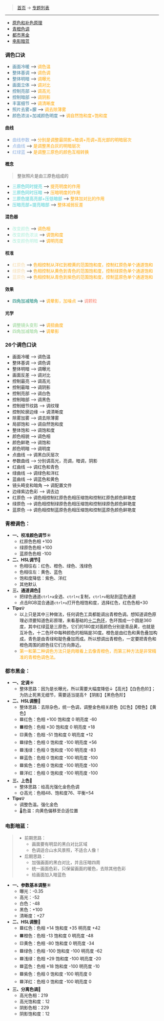 >  [首页](../README.md) -> [专题列表](专题列表.md)

---

* [原色和补色原理](./CameraRaw相关/原色和补色原理.md)
* [青橙色调](#Lime-orange_tones)
* [都市黑金](#Black-gold_tones)
* [电影暗蓝](#Dark-blue_tones)

### 调色口诀
* <div><font color="#3A7B99">画面冷暖</font> --> <font color="orange">调色温</font></div>
* <div><font color="#3A7B99">整体基调</font> --> <font color="orange">调色调</font></div>
* <div><font color="#3A7B99">整体明暗</font> --> <font color="orange">调曝光</font></div>
* <div><font color="#3A7B99">画面立体</font> --> <font color="orange">调对比</font></div>
* <div><font color="#3A7B99">控制亮部</font> --> <font color="orange">调高光</font></div>
* <div><font color="#3A7B99">控制暗部</font> --> <font color="orange">调阴影</font></div>
* <div><font color="#3A7B99">丰富细节</font> --> <font color="orange">调清晰度</font></div>
* <div><font color="#3A7B99">照片去雾+朦</font> --> <font color="orange">调去除薄雾</font></div>
* <div><font color="#3A7B99">颜色浓淡+加减颜色明度</font> --> <font color="orange">调自然饱和度+饱和度</font></div>

#### 曲线
* <div><font color="#8CAEDE">曲线参数</font> --> <font color="orange">分别是调整最阴影+暗调+亮调+高光部的明暗层次</font></div>
* <div><font color="#8CAEDE">点曲线</font> --> <font color="orange">是调整黑白灰的明暗层次</font></div>
* <div><font color="#8CAEDE">红绿蓝</font> --> <font color="orange">是调整三原色的颜色互相转换</font></div>

#### 概念
> 整张照片是由三原色组成的
* <div><font color="#46CDD0">三原色同时提亮</font> --> <font color="orange">提亮明度的作用</font></div>
* <div><font color="#46CDD0">三原色同时压暗</font> --> <font color="orange">压暗明度的作用</font></div>
* <div><font color="#46CDD0">三原色提高亮部+压低暗部</font> --> <font color="orange">整体加对比的作用</font></div>
* <div><font color="#46CDD0">压暗亮部+提亮暗部</font> --> <font color="orange">整体减弱反差</font></div>

#### 混色器
* <div><font color="#ACEDD9">改变颜色</font> --> <font color="orange">调色相</font></div>
* <div><font color="#ACEDD9">改变颜色浓淡</font> --> <font color="orange">调饱和度</font></div>
* <div><font color="#ACEDD9">改变颜色明暗</font> --> <font color="orange">调明亮度</font></div>

#### 校准
* <div><font color="#F5DAAB">红原色</font> --> <font color="orange">色相控制从洋红到橙黄的范围饱和度，控制红原色单个通道饱和</font></div>
* <div><font color="#F5DAAB">绿原色</font> --> <font color="orange">色相控制从黄色到青色的范围饱和度，控制绿原色单个通道饱和</font></div>
* <div><font color="#F5DAAB">蓝原色</font> --> <font color="orange">色相控制从青色到紫色的范围饱和度，控制蓝原色单个通道饱和</font></div>

#### 效果
* <div><font color="#017D6F">四角加减暗角</font> --> <font color="orange">调晕影，加噪点</font> --> <font color="#FD836E">调颗粒</font></div>

#### 光学
* <div><font color="#8AD088">调整镜头变形</font> --> <font color="orange">调扭曲度</font></div>
* <div><font color="#8AD088">四角加减暗角</font> --> <font color="orange">调晕影</font></div>


### 26个调色口诀
* 画面冷暖 --> 调色温
* 整体基调 --> 调色调
* 整体明暗 --> 调曝光
* 画面反差 --> 调对比
* 控制最亮 --> 调高光
* 控制最暗 --> 调阴影
* 控制亮部 --> 调白色
* 控制暗部 --> 调黑色
* 控制细节纹路 --> 调纹理
* 控制轮廓边缘 --> 调清晰度
* 除雾加雾 --> 调去除薄雾
* 局部饱和 --> 调自然饱和度
* 整体饱和 --> 调饱和度
* 颜色相貌 --> 调色相
* 颜色鲜艳 --> 调饱和
* 颜色明暗 --> 调明度
* 点曲线 --> 调黑白灰层次
* 参数曲线 --> 分别调高光，亮调，暗调，阴影
* 红曲线 --> 调红色和青色
* 绿曲线 --> 调绿色和洋红
* 蓝曲线 --> 调蓝色和黄色
* 镜头畸变和暗角 --> 调配置文件
* 边缘紫边色彩 --> 调去边
* 红原色 --> 调色相控制红原色色相压缩饱和控制红原色颜色鲜艳度
* 绿原色 --> 调色相控制绿原色色相压缩饱和控制绿原色颜色鲜艳度
* 蓝原色 --> 调色相控制蓝原色色相压缩饱和控制蓝原色颜色鲜艳度

### <span id="Lime-orange_tones">青橙调色</span>：
+ **一、校准颜色调节☀️**
    - 红原色色相 +100
    - 绿原色色相 +100
    - 蓝原色色相 -100
+ **二、HSL调节🌈**
    - 色相往右：红色、橙色、绿色、浅绿色
    - 色相往左：黄色、蓝色
    - 饱和度降低：紫色、洋红
    - 其他默认
+ **三、通道调色🎨**
    - 把绿色通道`ctrl+a`全选、`ctrl+c`复制，`ctrl+v`粘贴到蓝色通道
    - 点击RGB混合通道`ctrl+u`打开色相饱和度，选择红色，红色色相+30
+ **Tips💡**
    - 以上只是其中三种做法，任何调色工具都能调出青橙色调。想知道调色原理必须要知道色彩原理，来看基础的[十二色环](../topwrite/assets/images/material/十二色环.jpg)，色环围成一个圆是360度，其中红绿蓝是三原色，它们的180度对面颜色分别是青品黄，也就是互补色，十二色环中每种颜色的相隔是30度。橙色是由红色和黄色叠加构成，青色是由青绿和靛色叠加而成。所以想调出青橙色，一定要把青色和橙色周围的颜色往它们方向靠近。
    - <font color="orange">第一和第二种调色方法只是肉眼看上去像青橙色，而第三种方法是非常精准的青橙色调色法。</font>

### <span id="Black-gold_tones">都市黑金</span>：
+ **一、定调☀️**
    - 整体思路：因为是长曝光，所以需要大幅度降低↓【高光】【白色色阶】；为防止死黑无细节，需要适当提高↑【阴影】【黑色色阶】
+ **二、HSL调整🌈**
    - 整体思路：去除杂色，统一色调，调整金色相关颜色【红色】【橙色】【黄色】
    - 🟥红色：色相 +100 饱和度 0    明亮度 -60
    - 🟧橙色：色相 +30  饱和度 0    明亮度 +18
    - 🟨黄色：色相 -51  饱和度 0    明亮度 +12
    - 🟩绿色：色相 0    饱和度 -100 明亮度 +56
    - 🟩浅绿：色相 0    饱和度 -100 明亮度 -83
    - 🟦蓝色：色相 0    饱和度 -100 明亮度 -100
    - 🟪紫色：色相 0    饱和度 -100 明亮度 -100
    - 🟥洋红：色相 0    饱和度 -100 明亮度 -100
+ **三、上色🎨**
    - 整体思路：给高光强化金色色调
    - 🌞高光：色相48、饱和度76、平衡+54
+ **Tips💡**
    - 调整色温。强化金色
    - 🌡️色温：向黄色偏移至合适位置

### <span id="Dark-blue_tones">电影暗蓝</span>：
>   + 前期思路：
>       - 画面要有明显的黑白对比区域
>       - 色调适合山水风景照，不适合人像！
>   + 后期思路：
>       - 加强画面的黑白对比，并且压暗四周
>       - 统一画面色彩，只保留画面的暖色，去除其他色彩
>       - 给画面加入暗蓝色

+ **一、参数基本调整☀️**
    - 曝光：-0.35
    - 高光：-52
    - 白色：-48
    - 黑色：+100
    - 清晰度：+27
+ **二、HSL调整🌈**
    - 🟥红色：色相 +14  饱和度 +35  明亮度 +42
    - 🟧橙色：色相 -13  饱和度 0    明亮度 -48
    - 🟨黄色：色相 -80  饱和度 0    明亮度 -34
    - 🟩绿色：色相 -100 饱和度 -100 明亮度 -62
    - 🟩浅绿：色相 +29  饱和度 -100 明亮度 -20
    - 🟦蓝色：色相 +18  饱和度 -100 明亮度 -10
    - 🟪紫色：色相 0    饱和度 -100 明亮度 0
    - 🟥洋红：色相 0    饱和度 -100 明亮度 0
+ **三、分离色调🎨**
    - 高光色相：219
    - 高光饱和度：12
    - 阴影色相：229
    - 阴影饱和度：12

